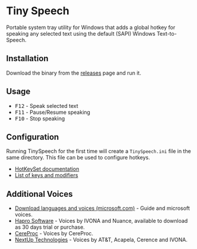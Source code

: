 # Tiny Speech

Portable system tray utility for Windows that adds a global hotkey for speaking
any selected text using the default (SAPI) Windows Text-to-Speech.
	
## Installation

Download the binary from the
[releases](https://github.com/DannyBen/TinySpeech/releases) page and run it.

## Usage

- <kbd>F12</kbd> - Speak selected text
- <kbd>F11</kbd> - Pause/Resume speaking
-	<kbd>F10</kbd> - Stop speaking

## Configuration

Running TinySpeech for the first time will create a `TinySpeech.ini` file in the
same directory. This file can be used to configure hotkeys.

- [HotKeySet documentation](https://www.autoitscript.com/autoit3/docs/functions/HotKeySet.htm)
- [List of keys and modifiers](https://www.autoitscript.com/autoit3/docs/functions/Send.htm)

## Additional Voices

- [Download languages and voices (microsoft.com)](https://support.microsoft.com/en-gb/topic/download-languages-and-voices-for-immersive-reader-read-mode-and-read-aloud-4c83a8d8-7486-42f7-8e46-2b0fdf753130) - Guide and microsoft voices.
- [Hapro Software](http://harposoftware.com/) - Voices by IVONA and Nuance, available to download as 30 days trial or purchase.
- [CereProc](https://www.cereproc.com/buy-voices) - Voices by CereProc.
- [NextUp Technologies](https://nextup.com/) - Voices by AT&T, Acapela, Cerence and IVONA.